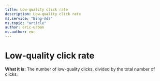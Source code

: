 ```yaml
---
title: Low-quality click rate
description: Low-quality click rate
ms.service: "Bing-Ads"
ms.topic: "article"
author: eric-urban
ms.author: eur
---
```


# Low-quality click rate

**What it is:**    The number of low-quality clicks, divided by the total number of clicks.


